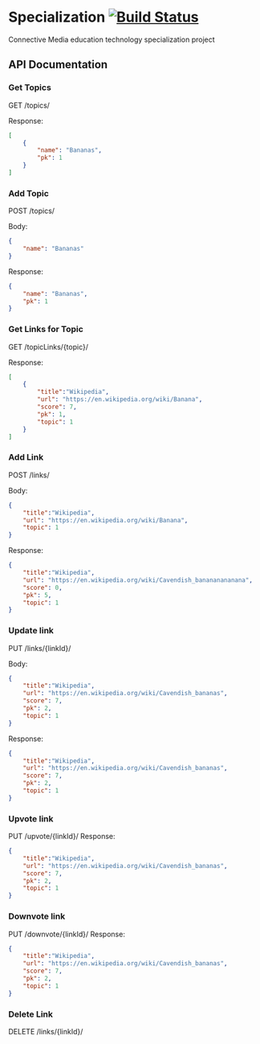 # Specialization [![Build Status](https://travis-ci.org/HarrisonGregg/Specialization.svg?branch=master)](https://travis-ci.org/HarrisonGregg/Specialization)

Connective Media education technology specialization project 

## API Documentation

### Get Topics
GET /topics/

Response:
```json
[
    {
        "name": "Bananas",
        "pk": 1
    }
]
```

### Add Topic
POST /topics/

Body:
```json
{
    "name": "Bananas"
}
```

Response:
```json
{
    "name": "Bananas",
    "pk": 1
}
```

### Get Links for Topic
GET /topicLinks/{topic}/

Response:
```json
[
    {
    	"title":"Wikipedia",
        "url": "https://en.wikipedia.org/wiki/Banana",
        "score": 7,
        "pk": 1,
        "topic": 1
    }
]
```

### Add Link
POST /links/

Body:
```json
{
	"title":"Wikipedia",
    "url": "https://en.wikipedia.org/wiki/Banana",
    "topic": 1
}
```

Response:
```json
{
	"title":"Wikipedia",
	"url": "https://en.wikipedia.org/wiki/Cavendish_banananananana",
	"score": 0,
	"pk": 5,
	"topic": 1
}
```

### Update link
PUT /links/{linkId}/

Body:
```json
{
	"title":"Wikipedia",
    "url": "https://en.wikipedia.org/wiki/Cavendish_bananas",
    "score": 7,
    "pk": 2,
    "topic": 1
}
```

Response:
```json
{
	"title":"Wikipedia",
    "url": "https://en.wikipedia.org/wiki/Cavendish_bananas",
    "score": 7,
    "pk": 2,
    "topic": 1
}
```

### Upvote link
PUT /upvote/{linkId}/
Response:
```json
{
	"title":"Wikipedia",
    "url": "https://en.wikipedia.org/wiki/Cavendish_bananas",
    "score": 7,
    "pk": 2,
    "topic": 1
}
```

### Downvote link
PUT /downvote/{linkId}/
Response:
```json
{
	"title":"Wikipedia",
    "url": "https://en.wikipedia.org/wiki/Cavendish_bananas",
    "score": 7,
    "pk": 2,
    "topic": 1
}
```

### Delete Link
DELETE /links/{linkId}/

